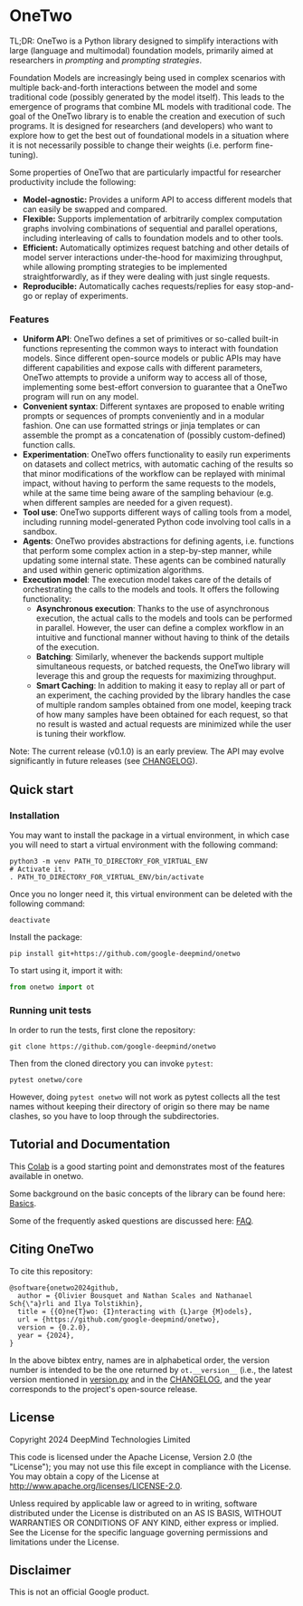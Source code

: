 # OneTwo

TL;DR: OneTwo is a Python library designed to simplify interactions with large
(language and multimodal) foundation models, primarily aimed at researchers
in *prompting* and *prompting strategies*.

Foundation Models are increasingly being used in complex scenarios with multiple
back-and-forth interactions between the model and some traditional code
(possibly generated by the model itself). This leads to the emergence of
programs that combine ML models with traditional code. The goal of the OneTwo
library is to enable the creation and execution of such programs.
It is designed for researchers (and developers) who want to explore how to get
the best out of foundational models in a situation where it is not necessarily
possible to change their weights (i.e. perform fine-tuning).

Some properties of OneTwo that are particularly impactful for researcher
productivity include the following:

- **Model-agnostic:** Provides a uniform API to access different models that
  can easily be swapped and compared.
- **Flexible:** Supports implementation of arbitrarily complex computation
  graphs involving combinations of sequential and parallel operations,
  including interleaving of calls to foundation models and to other tools.
- **Efficient:** Automatically optimizes request batching and other details of
  model server interactions under-the-hood for maximizing throughput, while
  allowing prompting strategies to be implemented straightforwardly, as if
  they were dealing with just single requests.
- **Reproducible:** Automatically caches requests/replies for easy stop-and-go
  or replay of experiments.

### Features
* **Uniform API**: OneTwo defines a set of primitives or so-called built-in
  functions representing the common ways to interact with foundation models.
  Since different open-source models or public APIs may have different
  capabilities and expose calls with different parameters, OneTwo attempts to
  provide a uniform way to access all of those, implementing some best-effort
  conversion to guarantee that a OneTwo program will run on any model.
* **Convenient syntax**: Different syntaxes are proposed to enable writing
  prompts or sequences of prompts conveniently and in a modular fashion.
  One can use formatted strings or jinja templates or can assemble the prompt
  as a concatenation of (possibly custom-defined) function calls.
* **Experimentation**: OneTwo offers functionality to easily run
  experiments on datasets and collect metrics, with automatic caching of the
  results so that minor modifications of the workflow can be replayed with
  minimal impact, without having to perform the same requests to the models,
  while at the same time being aware of the sampling behaviour (e.g. when
  different samples are needed for a given request).
* **Tool use**: OneTwo supports different ways of calling tools from a model,
  including running model-generated Python code involving tool calls in a
  sandbox.
* **Agents**: OneTwo provides abstractions for defining agents, i.e. functions
  that perform some complex action in a step-by-step manner, while updating some
  internal state. These agents can be combined naturally and used within
  generic optimization algorithms.
* **Execution model**: The execution model takes care of the details of
  orchestrating the calls to the models and tools. It offers the following
  functionality:
  * **Asynchronous execution**: Thanks to the use of asynchronous execution, the
    actual calls to the models and tools can be performed in parallel. However,
    the user can define a complex workflow in an intuitive and functional manner
    without having to think of the details of the execution.
  * **Batching**: Similarly, whenever the backends support multiple
    simultaneous requests, or batched requests, the OneTwo library will leverage
    this and group the requests for maximizing throughput.
  * **Smart Caching**: In addition to making it easy to replay all or part of an
    experiment, the caching provided by the library handles the case of
    multiple random samples obtained from one model, keeping track of how many
    samples have been obtained for each request, so that no result is wasted
    and actual requests are minimized while the user is tuning their workflow.


Note: The current release (v0.1.0) is an early preview. The API may evolve
significantly in future releases (see [CHANGELOG](CHANGELOG.md)).

## Quick start

### Installation

You may want to install the package in a virtual environment, in which case you
will need to start a virtual environment with the following command:

```shell
python3 -m venv PATH_TO_DIRECTORY_FOR_VIRTUAL_ENV
# Activate it.
. PATH_TO_DIRECTORY_FOR_VIRTUAL_ENV/bin/activate
```

Once you no longer need it, this virtual environment can be deleted with the
following command:

```shell
deactivate
```

Install the package:

```shell
pip install git+https://github.com/google-deepmind/onetwo
```

To start using it, import it with:

```python
from onetwo import ot
```

### Running unit tests

In order to run the tests, first clone the repository:

```shell
git clone https://github.com/google-deepmind/onetwo
```

Then from the cloned directory you can invoke `pytest`:

```shell
pytest onetwo/core
```

However, doing `pytest onetwo` will not work as pytest collects all the test
names without keeping their directory of origin so there may be name clashes, so
you have to loop through the subdirectories.


## Tutorial and Documentation

This
[Colab](https://colab.research.google.com/github/google-deepmind/onetwo/blob/main/colabs/tutorial.ipynb)
is a good starting point and demonstrates most of the features available in
onetwo.

Some background on the basic concepts of the library can be found here:
[Basics](docs/basics.md).

Some of the frequently asked questions are discussed here: [FAQ](docs/faq.md).

## Citing OneTwo

To cite this repository:

```
@software{onetwo2024github,
  author = {Olivier Bousquet and Nathan Scales and Nathanael Sch{\"a}rli and Ilya Tolstikhin},
  title = {{O}ne{T}wo: {I}nteracting with {L}arge {M}odels},
  url = {https://github.com/google-deepmind/onetwo},
  version = {0.2.0},
  year = {2024},
}
```

In the above bibtex entry, names are in alphabetical order, the version number
is intended to be the one returned by `ot.__version__` (i.e., the latest version
mentioned in [version.py](version.py) and in the [CHANGELOG](CHANGELOG.md),
and the year corresponds to the project's open-source release.

## License

Copyright 2024 DeepMind Technologies Limited

This code is licensed under the Apache License, Version 2.0 (the \"License\");
you may not use this file except in compliance with the License. You may obtain
a copy of the License at http://www.apache.org/licenses/LICENSE-2.0.

Unless required by applicable law or agreed to in writing, software distributed
under the License is distributed on an AS IS BASIS, WITHOUT WARRANTIES OR
CONDITIONS OF ANY KIND, either express or implied. See the License for the
specific language governing permissions and limitations under the License.

## Disclaimer

This is not an official Google product.